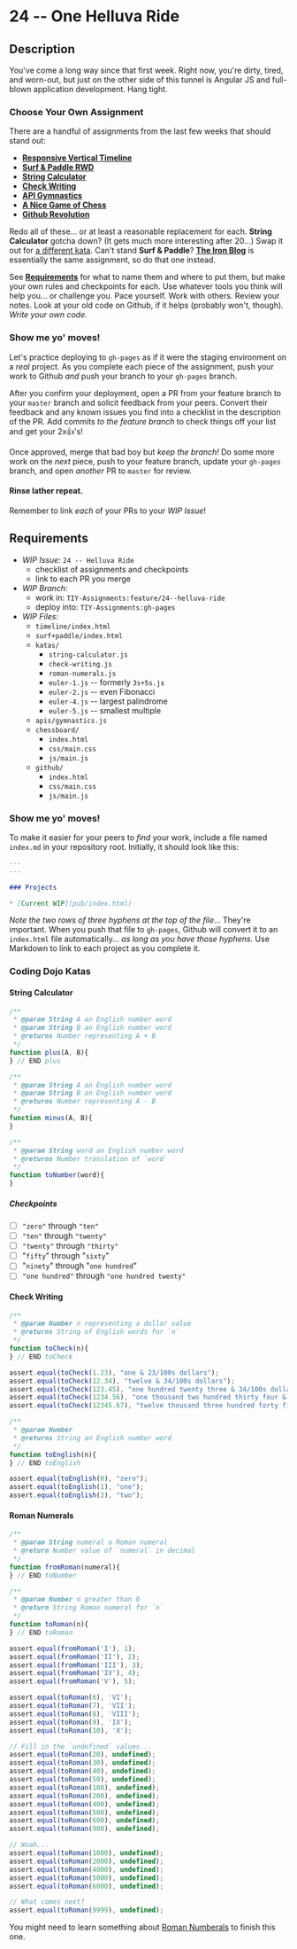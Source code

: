# 24 -- One Helluva Ride

## Description

You've come a long way since that first week. Right now, you're dirty, tired, and worn-out, but just on the other side of this tunnel is Angular JS and full-blown application development. Hang tight.

### Choose Your Own Assignment

There are a handful of assignments from the last few weeks that should stand out:

* **[Responsive Vertical Timeline](/Assignments/06--Now-With-More-Responsive/README.md)**
* **[Surf & Paddle RWD](/Assignments/08--Surf-and-Paddle-RWD/README.md)**
* **[String Calculator](/Assignments/12--Coding-Dojo-Style/README.md#string-calculator-kata)**
* **[Check Writing](/Assignments/12--Coding-Dojo-Style/README.md#check-writing-kata-lite)**
* **[API Gymnastics](/Assignments/13--Lists%2BDicts/README.md#api-gymnastics)**
* **[A Nice Game of Chess](/Assignments/16--Nice-Game-of-Chess/README.md)**
* **[Github Revolution](/Assignments/20--Github-Revolution/README.md)**

Redo all of these... or at least a reasonable replacement for each. **String Calculator** gotcha down? (It gets much more interesting after 20...) Swap it out for [a different kata](#coding-dojo-katas). Can't stand **Surf & Paddle**? [**The Iron Blog**](/Assignments/08--Surf-and-Paddle-RWD/README.md) is essentially the same assignment, so do that one instead.

See [**Requirements**](#requirements) for what to name them and where to put them, but make your own rules and checkpoints for each. Use whatever tools you think will help you... or challenge you. Pace yourself. Work with others. Review your notes. Look at your old code on Github, if it helps (probably won't, though). _Write your own code._

### Show me yo' moves!

Let's practice deploying to `gh-pages` as if it were the staging environment on a _real_ project. As you complete each piece of the assignment, push your work to Github _and_ push your branch to your `gh-pages` branch.

After you confirm your deployment, open a PR from your feature branch to your `master` branch and solicit feedback from your peers. Convert their feedback and any known issues you find into a checklist in the description of the PR. Add commits _to the feature branch_ to check things off your list and get your 2x:+1:'s!

Once approved, merge that bad boy but _keep the branch!_ Do some more work on the _next_ piece, push to your feature branch, update your `gh-pages` branch, and open _another_ PR to `master` for review.

#### Rinse lather repeat.

Remember to link _each_ of your PRs to your _WIP Issue_!

## Requirements

* _WIP Issue:_ `24 -- Helluva Ride`
  * checklist of assignments and checkpoints
  * link to each PR you merge
* _WIP Branch:_
  * work in: `TIY-Assignments:feature/24--helluva-ride`
  * deploy into: `TIY-Assignments:gh-pages`
* _WIP Files:_
  * `timeline/index.html`
  * `surf+paddle/index.html`
  * `katas/`
    * `string-calculator.js`
    * `check-writing.js`
    * `roman-numerals.js`
    * `euler-1.js` -- formerly `3s+5s.js`
    * `euler-2.js` -- even Fibonacci
    * `euler-4.js` -- largest palindrome
    * `euler-5.js` -- smallest multiple
  * `apis/gymnastics.js`
  * `chessboard/`
    * `index.html`
    * `css/main.css`
    * `js/main.js`
  * `github/`
    * `index.html`
    * `css/main.css`
    * `js/main.js`

### Show me yo' moves!

To make it easier for your peers to _find_ your work, include a file named `index.md` in your repository root. Initially, it should look like this:

```markdown
---
---

### Projects

* [Current WIP](pub/index.html)
```

_Note the two rows of three hyphens at the top of the file_... They're important. When you push that file to `gh-pages`, Github will convert it to an `index.html` file automatically... _as long as you have those hyphens._ Use Markdown to link to each project as you complete it.

### Coding Dojo Katas

#### String Calculator

```javascript
/**
 * @param String A an English number word
 * @param String B an English number word
 * @returns Number representing A + B
 */
function plus(A, B){
} // END plus

/**
 * @param String A an English number word
 * @param String B an English number word
 * @returns Number representing A - B
 */
function minus(A, B){
}

/**
 * @param String word an English number word
 * @returns Number translation of `word`
 */
function toNumber(word){
}
```

##### Checkpoints

* [ ] `"zero"` through `"ten"`
* [ ] `"ten"` through `"twenty"`
* [ ] `"twenty"` through `"thirty"`
* [ ] "`fifty`" through "`sixty`"
* [ ] "`ninety`" through "`one hundred`"
* [ ] `"one hundred"` through `"one hundred twenty"`

#### Check Writing

```javascript
/**
 * @param Number n representing a dollar value
 * @returns String of English words for `n`
 */
function toCheck(n){
} // END toCheck

assert.equal(toCheck(1.23), "one & 23/100s dollars");
assert.equal(toCheck(12.34), "twelve & 34/100s dollars");
assert.equal(toCheck(123.45), "one hundred twenty three & 34/100s dollars");
assert.equal(toCheck(1234.56), "one thousand two hundred thirty four & 56/100s dollars");
assert.equal(toCheck(12345.67), "twelve thousand three hundred forty five & 67/100s dollars");

/**
 * @param Number
 * @returns String an English number word
 */
function toEnglish(n){
} // END toEnglish

assert.equal(toEnglish(0), "zero");
assert.equal(toEnglish(1), "one");
assert.equal(toEnglish(2), "two");
```

#### Roman Numerals

```javascript
/**
 * @param String numeral a Roman numeral
 * @return Number value of `numeral` in decimal
 */
function fromRoman(numeral){
} // END toNumber

/**
 * @param Number n greater than 0
 * @return String Roman numeral for `n`
 */
function toRoman(n){
} // END toRoman

assert.equal(fromRoman('I'), 1);
assert.equal(fromRoman('II'), 2);
assert.equal(fromRoman('III'), 3);
assert.equal(fromRoman('IV'), 4);
assert.equal(fromRoman('V'), 5);

assert.equal(toRoman(6), 'VI');
assert.equal(toRoman(7), 'VII');
assert.equal(toRoman(8), 'VIII');
assert.equal(toRoman(9), 'IX');
assert.equal(toRoman(10), 'X');

// Fill in the `undefined` values...
assert.equal(toRoman(20), undefined);
assert.equal(toRoman(30), undefined);
assert.equal(toRoman(40), undefined);
assert.equal(toRoman(50), undefined);
assert.equal(toRoman(100), undefined);
assert.equal(toRoman(200), undefined);
assert.equal(toRoman(400), undefined);
assert.equal(toRoman(500), undefined);
assert.equal(toRoman(600), undefined);
assert.equal(toRoman(900), undefined);

// Woah...
assert.equal(toRoman(1000), undefined);
assert.equal(toRoman(2000), undefined);
assert.equal(toRoman(4000), undefined);
assert.equal(toRoman(5000), undefined);
assert.equal(toRoman(6000), undefined);

// What comes next?
assert.equal(toRoman(9999), undefined);
```

You might need to learn something about [Roman Numberals](http://en.wikipedia.org/wiki/Roman_numerals) to finish this one.

